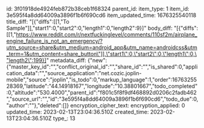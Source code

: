 id: 3f01918de4924feb872b38ceb1f68324
parent_id: 
item_type: 1
item_id: 3e595f4a8dd64009a3896f1b6f690cd6
item_updated_time: 1676325540118
title_diff: "[{\"diffs\":[[1,\"To Sample\"]],\"start1\":0,\"start2\":0,\"length1\":0,\"length2\":9}]"
body_diff: "[{\"diffs\":[[1,\"https://www.reddit.com/r/nextfuckinglevel/comments/110sf2m/airplane_engine_failure_is_not_an_emergency/?utm_source=share&utm_medium=android_app&utm_name=androidcss&utm_term=1&utm_content=share_button\"]],\"start1\":0,\"start2\":0,\"length1\":0,\"length2\":199}]"
metadata_diff: {"new":{"master_key_id":"","conflict_original_id":"","share_id":"","is_shared":0,"application_data":"","source_application":"net.cozic.joplin-mobile","source":"joplin","is_todo":0,"markup_language":1,"order":1676325528369,"latitude":"44.14918167","longitude":"10.38801667","todo_completed":0,"altitude":"530.4000","parent_id":"f801c5f8f9df468892d0206c2fadb462","source_url":"","id":"3e595f4a8dd64009a3896f1b6f690cd6","todo_due":0,"author":""},"deleted":[]}
encryption_cipher_text: 
encryption_applied: 0
updated_time: 2023-02-13T23:04:36.510Z
created_time: 2023-02-13T23:04:36.510Z
type_: 13